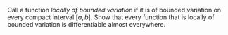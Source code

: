 Call a function $locally\ of\ bounded\ variation$ if it is of bounded variation on every compact interval $[a,b]$. Show that every function that is locally of bounded variation is differentiable almost everywhere.